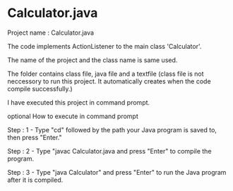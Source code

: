 # Calculator.java

Project name : Calculator.java

The code implements ActionListener to the main class 'Calculator'.

The name of the project and the class name is same used.

The folder contains class file, java file and a textfile (class file is not neccessory to run this project. It automatically creates when the code compile successfully.)



I have executed this project in command prompt.


optional
How to execute in command prompt

Step : 1 - Type "cd" followed by the path your Java program is saved to, then press "Enter." 

Step : 2 - Type "javac Calculator.java and press "Enter" to compile the program.

Step : 3 - Type "java Calculator" and press "Enter" to run the Java program after it is compiled.
